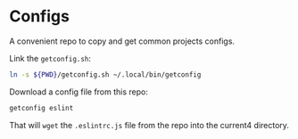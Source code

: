 # Configs

A convenient repo to copy and get common projects configs.

Link the `getconfig.sh`:

```sh
ln -s ${PWD}/getconfig.sh ~/.local/bin/getconfig
```

Download a config file from this repo:

```sh
getconfig eslint
```

That will `wget` the `.eslintrc.js` file from the repo into the current4 directory.

